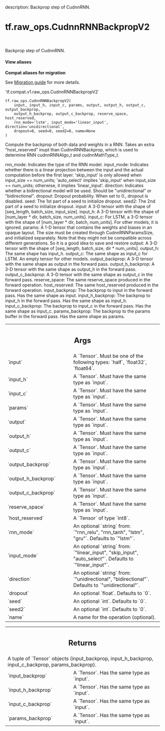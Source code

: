 description: Backprop step of CudnnRNN.

<div itemscope itemtype="http://developers.google.com/ReferenceObject">
<meta itemprop="name" content="tf.raw_ops.CudnnRNNBackpropV2" />
<meta itemprop="path" content="Stable" />
</div>

# tf.raw_ops.CudnnRNNBackpropV2

<!-- Insert buttons and diff -->

<table class="tfo-notebook-buttons tfo-api nocontent" align="left">

</table>



Backprop step of CudnnRNN.

<section class="expandable">
  <h4 class="showalways">View aliases</h4>
  <p>
<b>Compat aliases for migration</b>
<p>See
<a href="https://www.tensorflow.org/guide/migrate">Migration guide</a> for
more details.</p>
<p>`tf.compat.v1.raw_ops.CudnnRNNBackpropV2`</p>
</p>
</section>

<pre class="devsite-click-to-copy prettyprint lang-py tfo-signature-link">
<code>tf.raw_ops.CudnnRNNBackpropV2(
    input, input_h, input_c, params, output, output_h, output_c, output_backprop,
    output_h_backprop, output_c_backprop, reserve_space, host_reserved,
    rnn_mode='lstm', input_mode='linear_input', direction='unidirectional',
    dropout=0, seed=0, seed2=0, name=None
)
</code></pre>



<!-- Placeholder for "Used in" -->

Compute the backprop of both data and weights in a RNN. Takes an extra
    "host_reserved" inupt than CudnnRNNBackprop, which is used to determine RNN
    cudnnRNNAlgo_t and cudnnMathType_t.

rnn_mode: Indicates the type of the RNN model.
input_mode: Indicates whether there is a linear projection between the input and
    the actual computation before the first layer. 'skip_input' is only allowed
    when input_size == num_units; 'auto_select' implies 'skip_input' when
    input_size == num_units; otherwise, it implies 'linear_input'.
direction: Indicates whether a bidirectional model will be used. Should be
  "unidirectional" or "bidirectional".
dropout: Dropout probability. When set to 0., dropout is disabled.
seed: The 1st part of a seed to initialize dropout.
seed2: The 2nd part of a seed to initialize dropout.
input: A 3-D tensor with the shape of [seq_length, batch_size, input_size].
input_h: A 3-D tensor with the shape of [num_layer * dir, batch_size,
    num_units].
input_c: For LSTM, a 3-D tensor with the shape of
    [num_layer * dir, batch, num_units]. For other models, it is ignored.
params: A 1-D tensor that contains the weights and biases in an opaque layout.
    The size must be created through CudnnRNNParamsSize, and initialized
    separately. Note that they might not be compatible across different
    generations. So it is a good idea to save and restore
output: A 3-D tensor with the shape of [seq_length, batch_size,
    dir * num_units].
output_h: The same shape has input_h.
output_c: The same shape as input_c for LSTM. An empty tensor for other models.
output_backprop: A 3-D tensor with the same shape as output in the forward pass.
output_h_backprop: A 3-D tensor with the same shape as output_h in the forward
    pass.
output_c_backprop: A 3-D tensor with the same shape as output_c in the forward
    pass.
reserve_space: The same reserve_space produced in the forward operation.
host_reserved: The same host_reserved produced in the forward operation.
input_backprop: The backprop to input in the forward pass. Has the same shape
    as input.
input_h_backprop: The backprop to input_h in the forward pass. Has the same
    shape as input_h.
input_c_backprop: The backprop to input_c in the forward pass. Has the same
    shape as input_c.
params_backprop: The backprop to the params buffer in the forward pass. Has the
    same shape as params.

<!-- Tabular view -->
 <table class="responsive fixed orange">
<colgroup><col width="214px"><col></colgroup>
<tr><th colspan="2"><h2 class="add-link">Args</h2></th></tr>

<tr>
<td>
`input`
</td>
<td>
A `Tensor`. Must be one of the following types: `half`, `float32`, `float64`.
</td>
</tr><tr>
<td>
`input_h`
</td>
<td>
A `Tensor`. Must have the same type as `input`.
</td>
</tr><tr>
<td>
`input_c`
</td>
<td>
A `Tensor`. Must have the same type as `input`.
</td>
</tr><tr>
<td>
`params`
</td>
<td>
A `Tensor`. Must have the same type as `input`.
</td>
</tr><tr>
<td>
`output`
</td>
<td>
A `Tensor`. Must have the same type as `input`.
</td>
</tr><tr>
<td>
`output_h`
</td>
<td>
A `Tensor`. Must have the same type as `input`.
</td>
</tr><tr>
<td>
`output_c`
</td>
<td>
A `Tensor`. Must have the same type as `input`.
</td>
</tr><tr>
<td>
`output_backprop`
</td>
<td>
A `Tensor`. Must have the same type as `input`.
</td>
</tr><tr>
<td>
`output_h_backprop`
</td>
<td>
A `Tensor`. Must have the same type as `input`.
</td>
</tr><tr>
<td>
`output_c_backprop`
</td>
<td>
A `Tensor`. Must have the same type as `input`.
</td>
</tr><tr>
<td>
`reserve_space`
</td>
<td>
A `Tensor`. Must have the same type as `input`.
</td>
</tr><tr>
<td>
`host_reserved`
</td>
<td>
A `Tensor` of type `int8`.
</td>
</tr><tr>
<td>
`rnn_mode`
</td>
<td>
An optional `string` from: `"rnn_relu", "rnn_tanh", "lstm", "gru"`. Defaults to `"lstm"`.
</td>
</tr><tr>
<td>
`input_mode`
</td>
<td>
An optional `string` from: `"linear_input", "skip_input", "auto_select"`. Defaults to `"linear_input"`.
</td>
</tr><tr>
<td>
`direction`
</td>
<td>
An optional `string` from: `"unidirectional", "bidirectional"`. Defaults to `"unidirectional"`.
</td>
</tr><tr>
<td>
`dropout`
</td>
<td>
An optional `float`. Defaults to `0`.
</td>
</tr><tr>
<td>
`seed`
</td>
<td>
An optional `int`. Defaults to `0`.
</td>
</tr><tr>
<td>
`seed2`
</td>
<td>
An optional `int`. Defaults to `0`.
</td>
</tr><tr>
<td>
`name`
</td>
<td>
A name for the operation (optional).
</td>
</tr>
</table>



<!-- Tabular view -->
 <table class="responsive fixed orange">
<colgroup><col width="214px"><col></colgroup>
<tr><th colspan="2"><h2 class="add-link">Returns</h2></th></tr>
<tr class="alt">
<td colspan="2">
A tuple of `Tensor` objects (input_backprop, input_h_backprop, input_c_backprop, params_backprop).
</td>
</tr>
<tr>
<td>
`input_backprop`
</td>
<td>
A `Tensor`. Has the same type as `input`.
</td>
</tr><tr>
<td>
`input_h_backprop`
</td>
<td>
A `Tensor`. Has the same type as `input`.
</td>
</tr><tr>
<td>
`input_c_backprop`
</td>
<td>
A `Tensor`. Has the same type as `input`.
</td>
</tr><tr>
<td>
`params_backprop`
</td>
<td>
A `Tensor`. Has the same type as `input`.
</td>
</tr>
</table>

